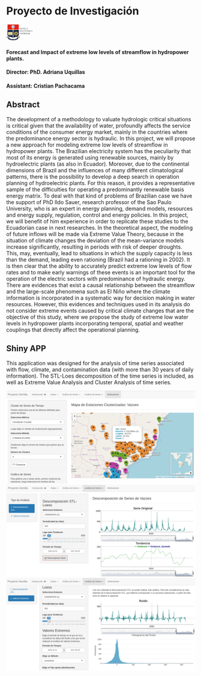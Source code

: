 # Proyecto de Investigación

<img src="www/epn_logo2.png" alt="EPN" style="width:70px"> 

#### Forecast and Impact of extreme low levels of streamflow in hydropower plants.

#### Director: PhD. Adriana Uquillas

#### Assistant: Cristian Pachacama

## Abstract

The development of a methodology to valuate hydrologic critical situations is critical given that the availability of water, profoundly affects the service conditions of the consumer energy market, mainly in the countries where the predominance energy sector is hydraulic.
In this project, we will propose a new approach for modeling extreme low levels of streamflow in hydropower plants. The Brazilian electricity system has the peculiarity that most of its energy is generated using renewable sources, mainly by hydroelectric plants (as also in Ecuador). Moreover, due to the continental dimensions of Brazil and the influences of many different climatological patterns, there is the possibility to develop a deep search in operation planning of hydroelectric plants. For this reason, it provides a representative sample of the difficulties for operating a predominantly renewable basis energy matrix. To deal with that kind of problems of Brazilian case we have the support of PhD Ildo Sauer, research professor of the Sao Paulo University, who is an expert in energy planning, demand models, resources and energy supply, regulation, control and energy policies. In this project, we will benefit of him experience in order to replicate these studies to the Ecuadorian case in next researches.
In the theoretical aspect, the modeling of future inflows will be made via Extreme Value Theory, because in the situation of climate changes the deviation of the mean-variance models increase significantly, resulting in periods with risk of deeper droughts. This, may, eventually, lead to situations in which the supply capacity is less than the demand, leading even rationing (Brazil had a rationing in 2002). It is then clear that the ability to accurately predict extreme low levels of flow rates and to make early warnings of these events is an important tool for the operation of the electric sectors with predominance of hydraulic energy.
There are evidences that exist a causal relationship between the streamflow and the large-scale phenomena such as El Niño where the climate information is incorporated in a systematic way for decision making in water resources. However, this evidences and techniques used in its analysis do not consider extreme events caused by critical climate changes that are the objective of this study, where we propose the study of extreme low water levels in hydropower plants incorporating temporal, spatial and weather couplings that directly affect the operational planning.

## Shiny APP

This application was designed for the analysis of time series associated with flow, climate, and contamination data (with more than 30 years of daily information). The STL-Loes decomposition of the time series is included, as well as Extreme Value Analysis and Cluster Analysis of time series.

<img src="images/shiny1.png" style="width:600px">
<img src="images/shiny2.png" style="width:600px">
<img src="images/shiny3.png" style="width:600px">


